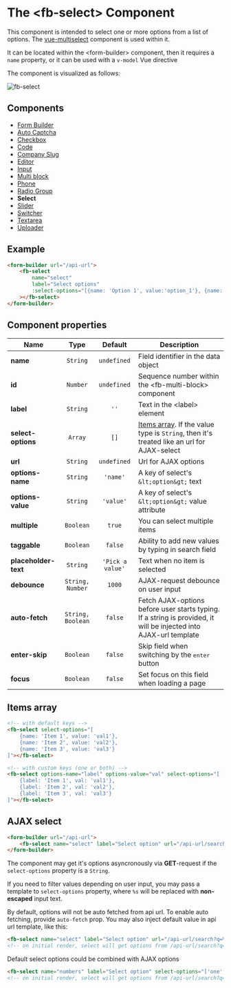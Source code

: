 # The &lt;fb-select&gt; Component

This component is intended to select one or more options from a list of options. The [vue-multiselect](https://vue-multiselect.js.org/) component is used within it.

It can be located within the &lt;form-builder&gt; component, then it requires a `name` property, or it can be used with a `v-model` Vue directive

The component is visualized as follows:

![fb-select](/assets/awema-pl/wiki/docs/fb-select.gif)

## Components
* [Form Builder](./form-builder.md)
* [Auto Captcha](./fb-auto-captcha.md)
* [Checkbox](./fb-checkbox.md)
* [Code](./fb-code.md)
* [Company Slug](./fb-company-slug.md)
* [Editor](./fb-editor.md)
* [Input](./fb-input.md)
* [Multi block](./fb-multi-block.md)
* [Phone](./fb-phone.md)
* [Radio Group](./fb-radio-group.md)
* **Seleсt**
* [Slider](./fb-slider.md)
* [Switcher](./fb-switcher.md)
* [Textarea](./fb-textarea.md)
* [Uploader](./fb-uploader.md)

## Example

```html
<form-builder url="/api-url">
    <fb-select
        name="select"
        label="Select options"
        :select-options="[{name: 'Option 1', value:'option_1'}, {name: 'Option 2', value:'option_2'}]"
    ></fb-select>
</form-builder>
```

<form-builder url="/api-url">
    <fb-select name="select" label="Select options"></fb-select>
</form-builder>


## Component properties

| Name                | Type               | Default             | Description                                       |
|---------------------|:------------------:|:-------------------:|---------------------------------------------------|
| **name**            | `String`           | `undefined`         | Field identifier in the data object               |
| **id**              | `Number`           | `undefined`         | Sequence number within the &lt;fb-multi-block&gt; component    |
| **label**           | `String`           | `''`                | Text in the &lt;label&gt; element                 |
| **select-options**  | `Array`            | `[]`                | [Items array](#fbs-items). If the value type is `String`, then it's treated like an url for AJAX-select |
| **url**             | `String`           | `undefined`         | Url for AJAX options                              |
| **options-name**    | `String`           | `'name'`            | A key of select's `&lt;option&gt;` text           |
| **options-value**   | `String`           | `'value'`           | A key of select's `&lt;option&gt;` value attribute |
| **multiple**        | `Boolean`          | `true`              | You can select multiple items                     |
| **taggable**        | `Boolean`          | `false`             | Ability to add new values by typing in search field |
| **placeholder-text**| `String`           | `'Pick a value'`    | Text when no item is selected                     |
| **debounce**        | `String, Number`   | `1000`              | AJAX-request debounce on user input               |
| **auto-fetch**      | `String, Boolean`  | `false`             | Fetch AJAX-options before user starts typing. If a string is provided, it will be injected into AJAX-url template |
| **enter-skip**      | `Boolean`          | `false`             | Skip field when switching by the <kbd>enter</kbd> button |
| **focus**           | `Boolean`          | `false`             | Set focus on this field when loading a page       |


## Items array

```html
<!-- with default keys -->
<fb-select select-options="[
    {name: 'Item 1', value: 'val1'},
    {name: 'Item 2', value: 'val2'},
    {name: 'Item 3', value: 'val3'}
]"></fb-select>

<!-- with custom keys (one or both) -->
<fb-select options-name="label" options-value="val" select-options="[
    {label: 'Item 1', val: 'val1'},
    {label: 'Item 2', val: 'val2'},
    {label: 'Item 3', val: 'val3'}
]"></fb-select>
```

<form-builder url="/api-url">
    <fb-select name="select" label="Select option" :select-options="[{name: 'Option 1', value:'option_1'}, {name: 'Option 2', value:'option_2'}]"></fb-select>
</form-builder>


## AJAX select

```html
<form-builder url="/api-url">
    <fb-select name="select" label="Select option" url="/api-url/search?q=%s"></fb-select>
</form-builder>
```

The component may get it's options asyncronously via **GET**-request if the `select-options` property is a `String`.

If you need to filter values depending on user input, you may pass a template to `select-options` property, where `%s` will be replaced with **non-escaped** input text.

By default, options will not be auto fetched from api url. To enable auto fetching, provide `auto-fetch` prop. You may also inject default value in api url template, like this:

```html
<fb-select name="select" label="Select option" url="/api-url/search?q=%s" auto-fetch="all"></fb-select>
<!-- on initial render, select will get options from /api-url/search?q=all -->
```

Default select options could be combined with AJAX options

```html
<fb-select name="numbers" label="Select option" select-options="['one', 'two']" url="/other-numbers?q=%s"></fb-select>
<!-- on initial render, select will get options from /api-url/search?q=all -->
```
